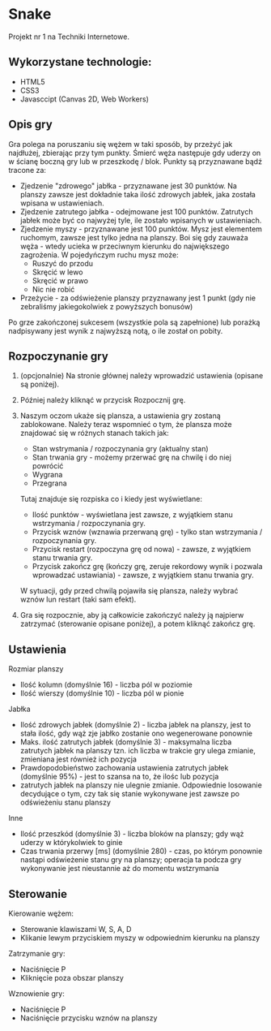 # Snake
Projekt nr 1 na Techniki Internetowe.

## Wykorzystane technologie:
- HTML5
- CSS3
- Javasccipt (Canvas 2D, Web Workers)

## Opis gry
Gra polega na poruszaniu się wężem w taki sposób, by przeżyć jak najdłużej, zbierając przy tym punkty.
Śmierć węża następuje gdy uderzy on w ścianę boczną gry lub w przeszkodę / blok.
Punkty są przyznawane bądź tracone za:
- Zjedzenie "zdrowego" jabłka - przyznawane jest 30 punktów. Na planszy zawsze jest dokładnie taka ilość zdrowych jabłek, jaka została wpisana w ustawieniach. 
- Zjedzenie zatrutego jabłka - odejmowane jest 100 punktów. Zatrutych jabłek może być co najwyżej tyle, ile zostało wpisanych w ustawieniach.
- Zjedzenie myszy - przyznawane jest 100 punktów. Mysz jest elementem ruchomym, zawsze jest tylko jedna na planszy. Boi się gdy zauważa węża - wtedy ucieka w przeciwnym kierunku do największego zagrożenia. W pojedyńczym ruchu mysz może:
    - Ruszyć do przodu
    - Skręcić w lewo
    - Skręcić w prawo
    - Nic nie robić
- Przeżycie - za odświeżenie planszy przyznawany jest 1 punkt (gdy nie zebraliśmy jakiegokolwiek z powyższych bonusów)

Po grze zakończonej sukcesem (wszystkie pola są zapełnione) lub porażką nadpisywany jest wynik z najwyższą notą, o ile został on pobity.

## Rozpoczynanie gry
1. (opcjonalnie) Na stronie głównej należy wprowadzić ustawienia (opisane są poniżej).
2. Później należy kliknąć w przycisk Rozpocznij grę.
3. Naszym oczom ukaże się plansza, a ustawienia gry zostaną zablokowane. Należy teraz wspomnieć o tym, że plansza może znajdować się w różnych stanach takich jak:
    - Stan wstrymania / rozpoczynania gry (aktualny stan)
    - Stan trwania gry - możemy przerwać grę na chwilę i do niej powrócić
    - Wygrana
    - Przegrana

    Tutaj znajduje się rozpiska co i kiedy jest wyświetlane:
    - Ilość punktów - wyświetlana jest zawsze, z wyjątkiem stanu wstrzymania / rozpoczynania gry.
    - Przycisk wznów (wznawia przerwaną grę) - tylko stan wstrzymania / rozpoczynania gry.
    - Przycisk restart (rozpoczyna grę od nowa) - zawsze, z wyjątkiem stanu trwania gry.
    - Przycisk zakończ grę (kończy grę, zeruje rekordowy wynik i pozwala wprowadzać ustawiania) - zawsze, z wyjątkiem stanu trwania gry.
    
    W sytuacji, gdy przed chwilą pojawiła się plansza, należy wybrać wznów lun restart (taki sam efekt).
4. Gra się rozpocznie, aby ją całkowicie zakończyć należy ją najpierw zatrzymać (sterowanie opisane poniżej), a potem kliknąć zakończ grę.

## Ustawienia
Rozmiar planszy
- Ilość kolumn (domyślnie 16) - liczba pól w poziomie
- Ilość wierszy (domyślnie 10) - liczba pól w pionie

Jabłka
- Ilość zdrowych jabłek (domyślnie 2) - liczba jabłek na planszy, jest to stała ilość, gdy wąż zje jabłko zostanie ono wegenerowane ponownie
- Maks. ilość zatrutych jabłek (domyślnie 3) - maksymalna liczba zatrutych jabłek na planszy tzn. ich liczba w trakcie gry ulega zmianie, zmieniana jest również ich pozycja
- Prawdopodobieństwo zachowania ustawienia zatrutych jabłek (domyślnie 95%) - jest to szansa na to, że ilośc lub pozycja
- zatrutych jabłek na planszy nie ulegnie zmianie. Odpowiednie losowanie decydujące o tym, czy tak się stanie wykonywane jest zawsze po odświeżeniu stanu planszy

Inne
- Ilość przeszkód (domyślnie 3) - liczba bloków na planszy; gdy wąż uderzy w którykolwiek to ginie
- Czas trwania przerwy [ms] (domyślnie 280) - czas, po którym ponownie nastąpi odświeżenie stanu gry na planszy; operacja ta podcza gry wykonywanie jest nieustannie aż do momentu wstzrymania

## Sterowanie
Kierowanie wężem:
- Sterowanie klawiszami W, S, A, D
- Klikanie lewym przyciskiem myszy w odpowiednim kierunku na planszy

Zatrzymanie gry:
- Naciśnięcie P
- Kliknięcie poza obszar planszy

Wznowienie gry:
- Naciśnięcie P
- Naciśnięcie przycisku wznów na planszy

